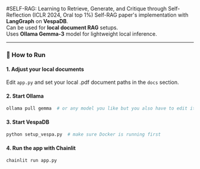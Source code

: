 #SELF-RAG: Learning to Retrieve, Generate, and Critique through Self-Reflection (ICLR 2024, Oral top 1%)
Self-RAG paper's implementation with **LangGraph** on **VespaDB**.  
Can be used for **local document RAG** setups.  
Uses **Ollama Gemma-3** model for lightweight local inference.

---

### 🚀 How to Run

#### 1. Adjust your local documents  
Edit `app.py` and set your local .pdf document paths in the `docs` section.

#### 2. Start Ollama  
```bash
ollama pull gemma  # or any model you like but you also have to edit it in the code
```
#### 3. Start VespaDB
```bash
python setup_vespa.py  # make sure Docker is running first
```
#### 4. Run the app with Chainlit
```bash
chainlit run app.py
```
